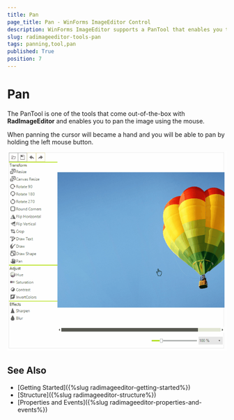 ```yaml
---
title: Pan
page_title: Pan - WinForms ImageEditor Control
description: WinForms ImageEditor supports a PanTool that enables you to pan the image.
slug: radimageeditor-tools-pan
tags: panning,tool,pan
published: True
position: 7
---
```


# Pan
The PanTool is one of the tools that come out-of-the-box with __RadImageEditor__ and enables you to pan the image using the mouse.

When panning the cursor will became a hand and you will be able to pan by holding the left mouse button. 

![](images/image-editor-pan001.gif)

## See Also  

* [Getting Started]({%slug radimageeditor-getting-started%})
* [Structure]({%slug radimageeditor-structure%})
* [Properties and Events]({%slug radimageeditor-properties-and-events%})
